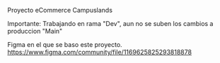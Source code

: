 Proyecto eCommerce Campuslands

Importante: Trabajando en rama "Dev", aun no se suben los cambios a produccion "Main"

Figma en el que se baso este proyecto.
https://www.figma.com/community/file/1169625825293818878

